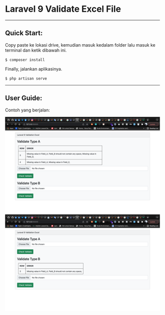# Laravel 9 Validate Excel File

---

## Quick Start:

Copy paste ke lokasi drive, kemudian masuk kedalam folder lalu masuk ke terminal dan ketik dibawah ini.

    $ composer install

Finally, jalankan aplikasinya.

    $ php artisan serve

---

## User Guide:

Contoh yang berjalan:

![alt text](typeA.png)
![alt text](typeB.png)
